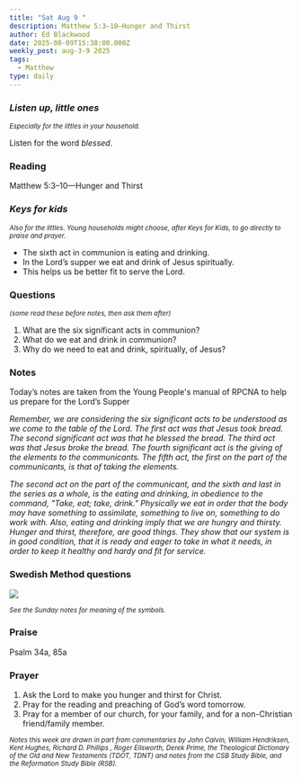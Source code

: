 ```yaml
---
title: "Sat Aug 9 "
description: Matthew 5:3–10—Hunger and Thirst
author: Ed Blackwood
date: 2025-08-09T15:38:00.000Z
weekly_post: aug-3-9 2025
tags:
  - Matthew
type: daily
---
```

### *Listen up, little ones*

<div><small><i>Especially for the littles in your household.</i></small></div>

Listen for the word *blessed*.

### Reading

Matthew 5:3–10—Hunger and Thirst

### *Keys for kids*

<div><small><i>Also for the littles. Young households might choose, after Keys for Kids, to go directly to praise and prayer.</i></small></div>

* The sixth act in communion is eating and drinking.
* In the Lord’s supper we eat and drink of Jesus spiritually.
* This helps us be better fit to serve the Lord.

### Questions

<div><small><i>(some read these before notes, then ask them after)</i></small></div>

1. What are the six significant acts in communion?
2. What do we eat and drink in communion?
3. Why do we need to eat and drink, spiritually, of Jesus? 

### Notes

Today’s notes are taken from the Young People's manual of RPCNA to help us prepare for the Lord’s Supper

*Remember, we are considering the six significant acts to be understood as we come to the table of the Lord. The first act was that Jesus took bread. The second significant act was that he blessed the bread. The third act was that Jesus broke the bread. The fourth significant act is the giving of the elements to the communicants. The fifth act, the first on the part of the communicants, is that of taking the elements.* 

*The second act on the part of the communicant, and the sixth and last in the series as a whole, is the eating and drinking, in obedience to the command, "Take, eat; take, drink."  Physically we eat in order that the body may have something to assimilate, something to live on, something to do work with. Also, eating and drinking imply that we are hungry and thirsty.  Hunger and thirst, therefore, are good things.  They show that our system is in good condition, that it is ready and eager to take in what it needs, in order to keep it healthy and hardy and fit for service.* 

### Swedish Method questions

![](/static/img/family_worship_study_ed-swedish_questions.png)

<div><small><i>See the Sunday notes for meaning of the symbols.</i></small></div>

### Praise

Psalm 34a, 85a

### Prayer

1. Ask the Lord to make you hunger and thirst for Christ.
2. Pray for the reading and preaching of God’s word tomorrow.
3. Pray for a member of our church, for your family, and for a non-Christian friend/family member.

<div><small><i>Notes this week are drawn in part from commentaries by John Calvin, William Hendriksen, Kent Hughes, Richard D. Phillips , Roger Ellsworth, Derek Prime, the Theological Dictionary of the Old and New Testaments (TDOT, TDNT) and notes from the CSB Study Bible, and the Reformation Study Bible (RSB).</i></small></div>